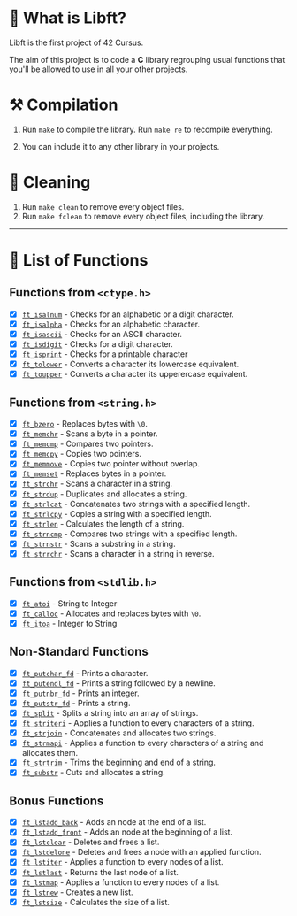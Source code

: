 # 🦊 What is Libft?

Libft is the first project of 42 Cursus.

The aim of this project is to code a **C** library regrouping usual functions that you'll be allowed to use in all your other projects.

# ⚒️ Compilation

1. Run `make` to compile the library.
Run `make re` to recompile everything.

2. You can include it to any other library in your projects.

# 🧼 Cleaning

1. Run `make clean` to remove every object files.
2. Run `make fclean` to remove every object files, including the library.

---

# 📑 List of Functions

## Functions from `<ctype.h>`

- [x] [`ft_isalnum`](https://github.com/flmarsou/1-Libft/blob/main/ft_isalnum.c) - Checks for an alphabetic or a digit character.
- [x] [`ft_isalpha`](https://github.com/flmarsou/1-Libft/blob/main/ft_isalpha.c) - Checks for an alphabetic character.
- [x] [`ft_isascii`](https://github.com/flmarsou/1-Libft/blob/main/ft_isascii.c) - Checks for an ASCII character.
- [x] [`ft_isdigit`](https://github.com/flmarsou/1-Libft/blob/main/ft_isdigit.c) - Checks for a digit character.
- [x] [`ft_isprint`](https://github.com/flmarsou/1-Libft/blob/main/ft_isprint.c) - Checks for a printable character
- [x] [`ft_tolower`](https://github.com/flmarsou/1-Libft/blob/main/ft_tolower.c) - Converts a character its lowercase equivalent.
- [x] [`ft_toupper`](https://github.com/flmarsou/1-Libft/blob/main/ft_toupper.c) - Converts a character its upperercase equivalent.

## Functions from `<string.h>`

- [x] [`ft_bzero`](https://github.com/flmarsou/1-Libft/blob/main/ft_bzero.c) - Replaces bytes with `\0`.
- [x] [`ft_memchr`](https://github.com/flmarsou/1-Libft/blob/main/ft_memchr.c) - Scans a byte in a pointer.
- [x] [`ft_memcmp`](https://github.com/flmarsou/1-Libft/blob/main/ft_memcmp.c) - Compares two pointers.
- [x] [`ft_memcpy`](https://github.com/flmarsou/1-Libft/blob/main/ft_memcpy.c) - Copies two pointers.
- [x] [`ft_memmove`](https://github.com/flmarsou/1-Libft/blob/main/ft_memmove.c) - Copies two pointer without overlap.
- [x] [`ft_memset`](https://github.com/flmarsou/1-Libft/blob/main/ft_memset.c) - Replaces bytes in a pointer.
- [x] [`ft_strchr`](https://github.com/flmarsou/1-Libft/blob/main/ft_strchr.c) - Scans a character in a string.
- [x] [`ft_strdup`](https://github.com/flmarsou/1-Libft/blob/main/ft_strdup.c) - Duplicates and allocates a string.
- [x] [`ft_strlcat`](https://github.com/flmarsou/1-Libft/blob/main/ft_strlcat.c) - Concatenates two strings with a specified length.
- [x] [`ft_strlcpy`](https://github.com/flmarsou/1-Libft/blob/main/ft_strlcpy.c) - Copies a string with a specified length.
- [x] [`ft_strlen`](https://github.com/flmarsou/1-Libft/blob/main/ft_strlen.c) - Calculates the length of a string.
- [x] [`ft_strncmp`](https://github.com/flmarsou/1-Libft/blob/main/ft_strncmp.c) - Compares two strings with a specified length.
- [x] [`ft_strnstr`](https://github.com/flmarsou/1-Libft/blob/main/ft_strnstr.c) - Scans a substring in a string.
- [x] [`ft_strrchr`](https://github.com/flmarsou/1-Libft/blob/main/ft_strrchr.c) - Scans a character in a string in reverse.

## Functions from `<stdlib.h>`

- [x] [`ft_atoi`](https://github.com/flmarsou/1-Libft/blob/main/ft_atoi.c) - String to Integer
- [x] [`ft_calloc`](https://github.com/flmarsou/1-Libft/blob/main/ft_calloc.c) - Allocates and replaces bytes with `\0`.
- [x] [`ft_itoa`](https://github.com/flmarsou/1-Libft/blob/main/ft_itoa.c) - Integer to String

## Non-Standard Functions

- [x] [`ft_putchar_fd`](https://github.com/flmarsou/1-Libft/blob/main/ft_putchar_fd.c) - Prints a character.
- [x] [`ft_putendl_fd`](https://github.com/flmarsou/1-Libft/blob/main/ft_putendl_fd.c) - Prints a string followed by a newline.
- [x] [`ft_putnbr_fd`](https://github.com/flmarsou/1-Libft/blob/main/ft_putnbr_fd.c) - Prints an integer.
- [x] [`ft_putstr_fd`](https://github.com/flmarsou/1-Libft/blob/main/ft_putstr_fd.c) - Prints a string.
- [x] [`ft_split`](https://github.com/flmarsou/1-Libft/blob/main/ft_split.c) - Splits a string into an array of strings.
- [x] [`ft_striteri`](https://github.com/flmarsou/1-Libft/blob/main/ft_striteri.c) - Applies a function to every characters of a string.
- [x] [`ft_strjoin`](https://github.com/flmarsou/1-Libft/blob/main/ft_strjoin.c) - Concatenates and allocates two strings.
- [x] [`ft_strmapi`](https://github.com/flmarsou/1-Libft/blob/main/ft_strmapi.c) - Applies a function to every characters of a string and allocates them.
- [x] [`ft_strtrim`](https://github.com/flmarsou/1-Libft/blob/main/ft_strtrim.c) - Trims the beginning and end of a string.
- [x] [`ft_substr`](https://github.com/flmarsou/1-Libft/blob/main/ft_substr.c) - Cuts and allocates a string.

## Bonus Functions

- [x] [`ft_lstadd_back`](https://github.com/flmarsou/1-Libft/blob/main/ft_lstadd_back.c) - Adds an node at the end of a list.
- [x] [`ft_lstadd_front`](https://github.com/flmarsou/1-Libft/blob/main/ft_lstadd_front.c) - Adds an node at the beginning of a list.
- [x] [`ft_lstclear`](https://github.com/flmarsou/1-Libft/blob/main/ft_lstclear.c) - Deletes and frees a list.
- [x] [`ft_lstdelone`](https://github.com/flmarsou/1-Libft/blob/main/ft_lstdelone.c) - Deletes and frees a node with an applied function.
- [x] [`ft_lstiter`](https://github.com/flmarsou/1-Libft/blob/main/ft_lstiter.c) - Applies a function to every nodes of a list.
- [x] [`ft_lstlast`](https://github.com/flmarsou/1-Libft/blob/main/ft_lstlast.c) - Returns the last node of a list.
- [x] [`ft_lstmap`](https://github.com/flmarsou/1-Libft/blob/main/ft_lstmap.c) - Applies a function to every nodes of a list.
- [x] [`ft_lstnew`](https://github.com/flmarsou/1-Libft/blob/main/ft_lstnew.c) - Creates a new list.
- [x] [`ft_lstsize`](https://github.com/flmarsou/1-Libft/blob/main/ft_lstsize.c) - Calculates the size of a list.
